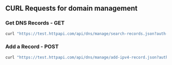 ## CURL Requests for domain management


### Get DNS Records - GET
```bash
curl "https://test.httpapi.com/api/dns/manage/search-records.json?auth-userid=0&api-key=key&domain-name=domain.com&type=A&no-of-records=10&page-no=1" -H "Accept: application/json, text/plain, */*" -H "Connection: keep-alive"
```

### Add a Record - POST
```bash
curl "https://test.httpapi.com/api/dns/manage/add-ipv4-record.json?auth-userid=0api-key=key6&domain-name=rrocha.uk&value=1.2.3.4&host=teste" -H "" -H "Connection: keep-alive"
```
